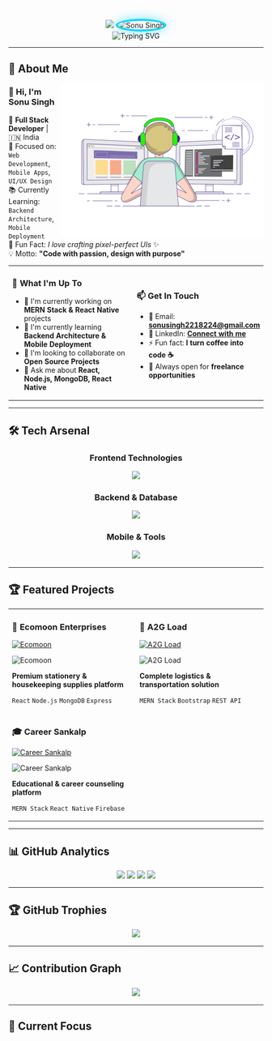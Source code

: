 <div align="center">
  
<!-- Animated Header -->
<img src="https://capsule-render.vercel.app/api?type=waving&color=gradient&customColorList=0,2,2,5,30&height=200&section=header&text=Sonu%20Singh&fontSize=50&fontColor=fff&animation=twinkling&fontAlignY=35&desc=Full%20Stack%20Developer%20%7C%20UI/UX%20Enthusiast%20%7C%20Mobile%20Developer&descAlignY=55&descAlign=50&descSize=16"/>

<img src="https://github.com/sonusingh2218224.png" alt="Sonu Singh" width="120" height="120" style="border-radius: 50%; border: 4px solid #00d4ff; box-shadow: 0 0 20px rgba(0, 212, 255, 0.5);"/>

<br/>

<!-- Typing Animation -->
<img src="https://readme-typing-svg.herokuapp.com?font=Fira+Code&size=28&duration=3000&pause=1000&color=2E9EF7&center=true&vCenter=true&width=600&lines=Welcome+to+my+GitHub+Profile!;Full+Stack+Developer+%F0%9F%9A%80;MERN+Stack+%2B+React+Native;UI%2FUX+Designer+%F0%9F%8E%A8;Building+Amazing+Digital+Experiences" alt="Typing SVG" />

</div>

---

## 🚀 About Me

<img align="right" alt="Coding" width="400" src="https://raw.githubusercontent.com/devSouvik/devSouvik/master/gif3.gif">


<div align="start">


### 👋 Hi, I'm **Sonu Singh**

🚀 **Full Stack Developer** | 🇮🇳 India  
🎯 Focused on: `Web Development`, `Mobile Apps`, `UI/UX Design`  
📚 Currently Learning: `Backend Architecture`, `Mobile Deployment`  
🎨 Fun Fact: _I love crafting pixel-perfect UIs_ ✨  
💡 Motto: **"Code with passion, design with purpose"**

</div>

<table>
<tr>
<td width="50%">

### 🚀 What I'm Up To

- 🔭 I'm currently working on **MERN Stack & React Native** projects
- 🌱 I'm currently learning **Backend Architecture & Mobile Deployment**
- 👯 I'm looking to collaborate on **Open Source Projects**
- 💬 Ask me about **React, Node.js, MongoDB, React Native**

</td>
<td width="50%">

### 📫 Get In Touch

- 📧 Email: **[sonusingh2218224@gmail.com](mailto:sonusingh2218224@gmail.com)**
- 💼 LinkedIn: **[Connect with me](https://www.linkedin.com/in/sonusingh001/)**
- ⚡ Fun fact: **I turn coffee into code ☕**
- 🎯 Always open for **freelance opportunities**

</td>
</tr>
</table>



---

## 🛠️ Tech Arsenal

<div align="center">

### Frontend Technologies
<p>
  <img src="https://skillicons.dev/icons?i=html,css,js,ts,react,nextjs,tailwind,bootstrap,sass,figma" />
</p>

### Backend & Database
<p>
  <img src="https://skillicons.dev/icons?i=nodejs,express,mongodb,firebase,mysql,postgresql" />
</p>

### Mobile & Tools
<p>
  <img src="https://skillicons.dev/icons?i=react,git,github,vscode,vercel,netlify,postman,docker" />
</p>

</div>

---

## 🏆 Featured Projects

<div align="center">

<table>
<tr>
<td width="50%">

### 🌟 Ecomoon Enterprises
[![Ecomoon](https://img.shields.io/badge/🔗_Live_Demo-37a779?style=for-the-badge)](https://www.thesmartcab.in/)

<img src="https://res.cloudinary.com/dyg9hizdr/image/upload/v1754503101/github/ecomoon_tdeh1z.png" width="100%" alt="Ecomoon"/>

**Premium stationery & housekeeping supplies platform**

`React` `Node.js` `MongoDB` `Express`

</td>
<td width="50%">

### 🚛 A2G Load
[![A2G Load](https://img.shields.io/badge/🔗_Live_Demo-FF6B6B?style=for-the-badge)](https://a2gload.com/)

<img src="https://res.cloudinary.com/dyg9hizdr/image/upload/v1754501913/github/Frame_1171276413_vsyqgt.png" width="100%" alt="A2G Load"/>

**Complete logistics & transportation solution**

`MERN Stack` `Bootstrap` `REST API`

</td>
</tr>
<tr>
<td width="50%">

### 🎓 Career Sankalp
[![Career Sankalp](https://img.shields.io/badge/🔗_Live_Demo-4ECDC4?style=for-the-badge)](https://careersankalp.in/)

<img src="https://res.cloudinary.com/dyg9hizdr/image/upload/v1754501913/github/Frame_1171276424_s9pemd.png" width="100%" alt="Career Sankalp"/>

**Educational & career counseling platform**

`MERN Stack` `React Native` `Firebase`

</td>

</tr>
</table>

</div>

---

## 📊 GitHub Analytics

<div align="center">
  
<img width="49%" src="https://github-readme-stats.vercel.app/api?username=sonusingh2218224&show_icons=true&theme=tokyonight&hide_border=true&count_private=true" />
<img width="49%" src="https://github-readme-streak-stats.herokuapp.com/?user=sonusingh2218224&theme=tokyonight&hide_border=true" />

<img width="49%" src="https://github-readme-stats.vercel.app/api/top-langs/?username=sonusingh2218224&layout=compact&theme=tokyonight&hide_border=true" />
<img width="49%" src="https://github-readme-activity-graph.vercel.app/graph?username=sonusingh2218224&theme=tokyo-night&hide_border=true&area=true" />

</div>

---

## 🏆 GitHub Trophies

<div align="center">
  <img src="https://github-profile-trophy.vercel.app/?username=sonusingh2218224&theme=tokyonight&no-frame=true&no-bg=true&margin-w=4&row=2&column=4" />
</div>

---

## 📈 Contribution Graph

<div align="center">
  <img src="https://github-readme-activity-graph.vercel.app/graph?username=sonusingh2218224&custom_title=Sonu's%20GitHub%20Activity%20Graph&bg_color=1a1b27&color=38bdae&line=70a5fd&point=bf91f3&area=true&hide_border=true" />
</div>

---

## 🎯 Current Focus

<div align="center">



